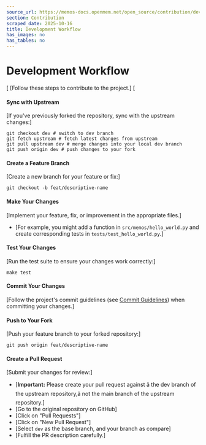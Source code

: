 ```yaml
---
source_url: https://memos-docs.openmem.net/open_source/contribution/development_workflow
section: Contribution
scraped_date: 2025-10-16
title: Development Workflow
has_images: no
has_tables: no
---
```


# Development Workflow
 [
[Follow these steps to contribute to the project.]
 [
#### Sync with Upstream

[If you've previously forked the repository, sync with the upstream changes:]

```
git checkout dev # switch to dev branch
git fetch upstream # fetch latest changes from upstream
git pull upstream dev # merge changes into your local dev branch
git push origin dev # push changes to your fork

```

#### Create a Feature Branch

[Create a new branch for your feature or fix:]

```
git checkout -b feat/descriptive-name

```

#### Make Your Changes

[Implement your feature, fix, or improvement in the appropriate files.]

- [For example, you might add a function in `src/memos/hello_world.py` and create corresponding tests in `tests/test_hello_world.py`.]

#### Test Your Changes

[Run the test suite to ensure your changes work correctly:]

```
make test

```

#### Commit Your Changes

[Follow the project's commit guidelines (see [Commit Guidelines](/open_source/contribution/commit_guidelines)) when committing your changes.]

#### Push to Your Fork

[Push your feature branch to your forked repository:]

```
git push origin feat/descriptive-name

```

#### Create a Pull Request

[Submit your changes for review:]

- [**Important:** Please create your pull request against
â the dev branch of the upstream repository,â not the main branch of the upstream repository.]
- [Go to the original repository on GitHub]
- [Click on "Pull Requests"]
- [Click on "New Pull Request"]
- [Select `dev` as the base branch, and your branch as compare]
- [Fulfill the PR description carefully.]
